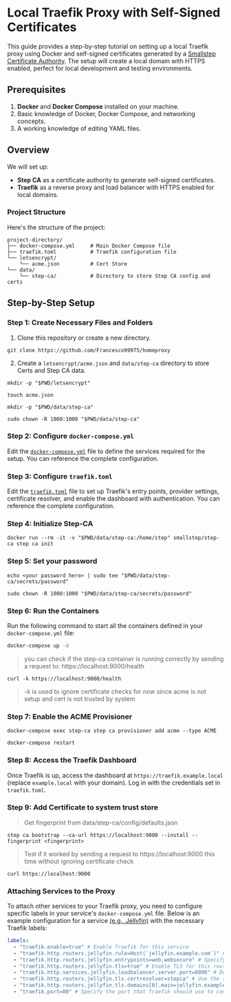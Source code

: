 # Local Traefik Proxy with Self-Signed Certificates

This guide provides a step-by-step tutorial on setting up a local Traefik proxy using Docker and self-signed certificates generated by a [Smallstep Certificate Authority](https://smallstep.com/docs/step-ca). The setup will create a local domain with HTTPS enabled, perfect for local development and testing environments.

## Prerequisites

1. **Docker** and **Docker Compose** installed on your machine.
2. Basic knowledge of Docker, Docker Compose, and networking concepts.
3. A working knowledge of editing YAML files.

## Overview

We will set up:

- **Step CA** as a certificate authority to generate self-signed certificates.
- **Traefik** as a reverse proxy and load balancer with HTTPS enabled for local domains.

### Project Structure

Here's the structure of the project:

```plaintext
project-directory/
├── docker-compose.yml     # Main Docker Compose file
├── traefik.toml           # Traefik configuration file
└── letsencrypt/
    └── acme.json          # Cert Store
└── data/
    └── step-ca/           # Directory to store Step CA config and certs
```

## Step-by-Step Setup

### Step 1: Create Necessary Files and Folders

1. Clone this repository or create a new directory.

```
git clone https://github.com/Francesco99975/homeproxy
```

2. Create a `letsencrypt/acme.json` and `data/step-ca` directory to store Certs and Step CA data.

```
mkdir -p "$PWD/letsencrypt"

touch acme.json
```

```
mkdir -p "$PWD/data/step-ca"

sudo chown -R 1000:1000 "$PWD/data/step-ca"
```

### Step 2: Configure `docker-compose.yml`

Edit the [`docker-compose.yml`](docker-compose.yml) file to define the services required for the setup. You can reference the complete configuration.

### Step 3: Configure `traefik.toml`

Edit the [`traefik.toml`](traefik.toml) file to set up Traefik's entry points, provider settings, certificate resolver, and enable the dashboard with authentication. You can reference the complete configuration.

### Step 4: Initialize Step-CA

```
docker run --rm -it -v "$PWD/data/step-ca:/home/step" smallstep/step-ca step ca init
```

### Step 5: Set your password

```
echo <your password here> | sudo tee "$PWD/data/step-ca/secrets/password"

sudo chown -R 1000:1000 "$PWD/data/step-ca/secrets/password"
```

### Step 6: Run the Containers

Run the following command to start all the containers defined in your `docker-compose.yml` file:

```sh
docker-compose up -d
```

> you can check if the step-ca container is running correctly by sending a request to: https://localhost:9000/health

```
curl -k https://localhost:9000/health
```

> -k is used to ignore certificate checks for now since acme is not setup and cert is not trusted by system

### Step 7: Enable the ACME Provisioner

```
docker-compose exec step-ca step ca provisioner add acme --type ACME

docker-compose restart
```

### Step 8: Access the Traefik Dashboard

Once Traefik is up, access the dashboard at `https://traefik.example.local` (replace `example.local` with your domain). Log in with the credentials set in `traefik.toml`.

### Step 9: Add Certificate to system trust store

> Get fingerprint from data/step-ca/config/defaults.json

```
step ca bootstrap --ca-url https://localhost:9000 --install --fingerprint <fingerprint>
```

> Test if it worked by sending a request to https://localhost:9000 this time without ignoring certificate check

```
curl https://localhost:9000
```

### Attaching Services to the Proxy

To attach other services to your Traefik proxy, you need to configure specific labels in your service's `docker-compose.yml` file. Below is an example configuration for a service [(e.g., Jellyfin)](services/docker-compose_jellyfin.yml) with the necessary Traefik labels:

```yaml
labels:
  - "traefik.enable=true" # Enable Traefik for this service
  - "traefik.http.routers.jellyfin.rule=Host(`jellyfin.example.com`)" # Define the routing rule based on the host
  - "traefik.http.routers.jellyfin.entrypoints=web,websecure" # Specify the entry points for HTTP and HTTPS
  - "traefik.http.routers.jellyfin.tls=true" # Enable TLS for this router
  - "traefik.http.services.jellyfin.loadbalancer.server.port=8096" # Define the port on which the service is running
  - "traefik.http.routers.jellyfin.tls.certresolver=stepca" # Use the specified certificate resolver for TLS
  - "traefik.http.routers.jellyfin.tls.domains[0].main=jellyfin.example.com" # Define the main domain for TLS
  - "traefik.port=80" # Specify the port that Traefik should use to communicate with the service
```
